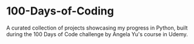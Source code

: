 # 100-Days-of-Coding
A curated collection of projects showcasing my progress in Python, built during the 100 Days of Code challenge by Angela Yu's course in Udemy.
